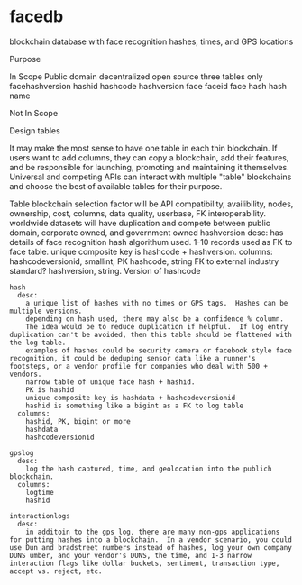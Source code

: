 # facedb
blockchain database with face recognition hashes, times, and GPS locations

Purpose

In Scope
  Public domain
  decentralized
  open source
  three tables only
    facehashversion
      hashid
      hashcode
      hashversion
    face
      faceid
      face hash
      hash name

Not In Scope


Design
  tables
  
It may make the most sense to have one table in each thin blockchain.  If users want to add columns, they can copy a blockchain, add their features, and be responsible for launching, promoting and maintaining it themselves.  Universal and competing APIs can interact with multiple "table" blockchains and choose the best of available tables for their purpose. 

Table blockchain selection factor will be API compatibility, availibility, nodes, ownership, cost, columns, data quality, userbase, FK interoperability.  worldwide datasets will have duplication and compete between public domain, corporate owned, and government owned
    hashversion
      desc:
        has details of face recognition hash algorithum used.
        1-10 records used as FK to face table.
        unique composite key is hashcode + hashversion.
      columns:
        hashcodeversionid, smallint, PK
        hashcode, string FK to external industry standard?
        hashversion, string.  Version of hashcode
        
      
    hash
      desc:
        a unique list of hashes with no times or GPS tags.  Hashes can be multiple versions.
        depending on hash used, there may also be a confidence % column.
        The idea would be to reduce duplication if helpful.  If log entry duplication can't be avoided, then this table should be flattened with the log table.
        examples of hashes could be security camera or facebook style face recognition, it could be deduping sensor data like a runner's footsteps, or a vendor profile for companies who deal with 500 + vendors.
        narrow table of unique face hash + hashid.
        PK is hashid
        unique composite key is hashdata + hashcodeversionid
        hashid is something like a bigint as a FK to log table
      columns:
        hashid, PK, bigint or more
        hashdata 
        hashcodeversionid
      
    gpslog
      desc:
        log the hash captured, time, and geolocation into the publich blockchain.
      columns:
        logtime
        hashid
        
    interactionlogs
      desc:
        in additoin to the gps log, there are many non-gps applications for putting hashes into a blockchain.  In a vendor scenario, you could use Dun and bradstreet numbers instead of hashes, log your own company DUNS umber, and your vendor's DUNS, the time, and 1-3 narrow interaction flags like dollar buckets, sentiment, transaction type, accept vs. reject, etc.
      
      
